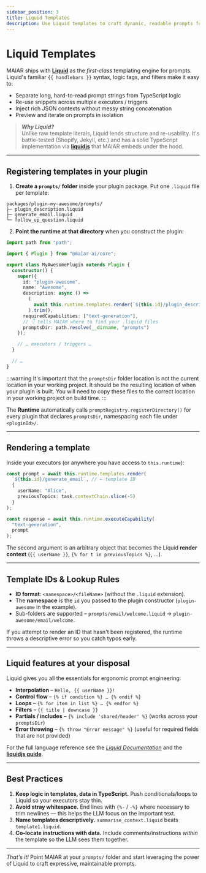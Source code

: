 ```yaml
---
sidebar_position: 3
title: Liquid Templates
description: Use Liquid templates to craft dynamic, readable prompts for your MAIAR plugins
---
```


# Liquid Templates

MAIAR ships with **[Liquid](https://shopify.github.io/liquid/)** as the _first-class_ templating engine for prompts. Liquid's familiar `{{ handlebars }}` syntax, logic tags, and filters make it easy to:

- Separate long, hard-to-read prompt strings from TypeScript logic
- Re-use snippets across multiple executors / triggers
- Inject rich JSON contexts without messy string concatenation
- Preview and iterate on prompts in isolation

> **_Why Liquid?_**  
> Unlike raw template literals, Liquid lends structure and re-usability. It's battle-tested (Shopify, Jekyll, etc.) and has a solid TypeScript implementation via **[liquidjs](https://liquidjs.com/)** that MAIAR embeds under the hood.

---

## Registering templates in your plugin

1. **Create a `prompts/` folder** inside your plugin package. Put one `.liquid` file per template:

```
packages/plugin-my-awesome/prompts/
├─ plugin_description.liquid
├─ generate_email.liquid
└─ follow_up_question.liquid
```

2. **Point the runtime at that directory** when you construct the plugin:

```ts
import path from "path";

import { Plugin } from "@maiar-ai/core";

export class MyAwesomePlugin extends Plugin {
  constructor() {
    super({
      id: "plugin-awesome",
      name: "Awesome",
      description: async () =>
        (
          await this.runtime.templates.render(`${this.id}/plugin_description`)
        ).trim(),
      requiredCapabilities: ["text-generation"],
      // 👇 tells MAIAR where to find your .liquid files
      promptsDir: path.resolve(__dirname, "prompts")
    });

    // … executors / triggers …
  }

  // …
}
```

:::warning
It's important that the `promptsDir` folder location is not the current location in your working project. It should be the resulting location of when your plugin is built. You will need to copy these files to the correct location in your working project on build time.
:::

The **Runtime** automatically calls `promptRegistry.registerDirectory()` for every plugin that declares `promptsDir`, namespacing each file under `<pluginId>/`.

---

## Rendering a template

Inside your executors (or anywhere you have access to `this.runtime`):

```ts
const prompt = await this.runtime.templates.render(
  `${this.id}/generate_email`, // ← template ID
  {
    userName: "Alice",
    previousTopics: task.contextChain.slice(-5)
  }
);

const response = await this.runtime.executeCapability(
  "text-generation",
  prompt
);
```

The second argument is an arbitrary object that becomes the Liquid **render context** (`{{ userName }}`, `{% for t in previousTopics %}`, …).

---

## Template IDs & Lookup Rules

- **ID format**: `<namespace>/<fileName>` (without the `.liquid` extension).
- The **namespace** is the `id` you passed to the plugin constructor (`plugin-awesome` in the example).
- Sub-folders are supported – `prompts/email/welcome.liquid` → `plugin-awesome/email/welcome`.

If you attempt to render an ID that hasn't been registered, the runtime throws a descriptive error so you catch typos early.

---

## Liquid features at your disposal

Liquid gives you all the essentials for ergonomic prompt engineering:

- **Interpolation** – `Hello, {{ userName }}!`
- **Control flow** – `{% if condition %} … {% endif %}`
- **Loops** – `{% for item in list %} … {% endfor %}`
- **Filters** – `{{ title | downcase }}`
- **Partials / includes** – `{% include 'shared/header' %}` (works across your `promptsDir`)
- **Error throwing** – `{% throw "Error message" %}` (useful for required fields that are not provided)

For the full language reference see the [_Liquid Documentation_](https://shopify.github.io/liquid/) and the **[liquidjs guide](https://liquidjs.com/tutorials/)**.

---

## Best Practices

1. **Keep logic in templates, data in TypeScript.** Push conditionals/loops to Liquid so your executors stay thin.
2. **Avoid stray whitespace.** End lines with `{%-` / `-%}` where necessary to trim newlines — this helps the LLM focus on the important text.
3. **Name templates descriptively.** `summarise_context.liquid` beats `template1.liquid`.
4. **Co-locate instructions with data.** Include comments/instructions _within_ the template so the LLM sees them together.

---

_That's it!_ Point MAIAR at your `prompts/` folder and start leveraging the power of Liquid to craft expressive, maintainable prompts.
